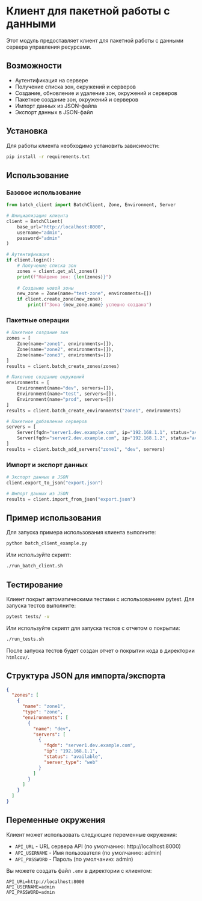 # Клиент для пакетной работы с данными

Этот модуль предоставляет клиент для пакетной работы с данными сервера управления ресурсами.

## Возможности

- Аутентификация на сервере
- Получение списка зон, окружений и серверов
- Создание, обновление и удаление зон, окружений и серверов
- Пакетное создание зон, окружений и серверов
- Импорт данных из JSON-файла
- Экспорт данных в JSON-файл

## Установка

Для работы клиента необходимо установить зависимости:

```bash
pip install -r requirements.txt
```

## Использование

### Базовое использование

```python
from batch_client import BatchClient, Zone, Environment, Server

# Инициализация клиента
client = BatchClient(
    base_url="http://localhost:8000",
    username="admin",
    password="admin"
)

# Аутентификация
if client.login():
    # Получение списка зон
    zones = client.get_all_zones()
    print(f"Найдено зон: {len(zones)}")
    
    # Создание новой зоны
    new_zone = Zone(name="test-zone", environments=[])
    if client.create_zone(new_zone):
        print(f"Зона {new_zone.name} успешно создана")
```

### Пакетные операции

```python
# Пакетное создание зон
zones = [
    Zone(name="zone1", environments=[]),
    Zone(name="zone2", environments=[]),
    Zone(name="zone3", environments=[])
]
results = client.batch_create_zones(zones)

# Пакетное создание окружений
environments = [
    Environment(name="dev", servers=[]),
    Environment(name="test", servers=[]),
    Environment(name="prod", servers=[])
]
results = client.batch_create_environments("zone1", environments)

# Пакетное добавление серверов
servers = [
    Server(fqdn="server1.dev.example.com", ip="192.168.1.1", status="available", server_type="web"),
    Server(fqdn="server2.dev.example.com", ip="192.168.1.2", status="available", server_type="db")
]
results = client.batch_add_servers("zone1", "dev", servers)
```

### Импорт и экспорт данных

```python
# Экспорт данных в JSON
client.export_to_json("export.json")

# Импорт данных из JSON
results = client.import_from_json("export.json")
```

## Пример использования

Для запуска примера использования клиента выполните:

```bash
python batch_client_example.py
```

Или используйте скрипт:

```bash
./run_batch_client.sh
```

## Тестирование

Клиент покрыт автоматическими тестами с использованием pytest. Для запуска тестов выполните:

```bash
pytest tests/ -v
```

Или используйте скрипт для запуска тестов с отчетом о покрытии:

```bash
./run_tests.sh
```

После запуска тестов будет создан отчет о покрытии кода в директории `htmlcov/`.

## Структура JSON для импорта/экспорта

```json
{
  "zones": [
    {
      "name": "zone1",
      "type": "zone",
      "environments": [
        {
          "name": "dev",
          "servers": [
            {
              "fqdn": "server1.dev.example.com",
              "ip": "192.168.1.1",
              "status": "available",
              "server_type": "web"
            }
          ]
        }
      ]
    }
  ]
}
```

## Переменные окружения

Клиент может использовать следующие переменные окружения:

- `API_URL` - URL сервера API (по умолчанию: http://localhost:8000)
- `API_USERNAME` - Имя пользователя (по умолчанию: admin)
- `API_PASSWORD` - Пароль (по умолчанию: admin)

Вы можете создать файл `.env` в директории с клиентом:

```
API_URL=http://localhost:8000
API_USERNAME=admin
API_PASSWORD=admin
``` 